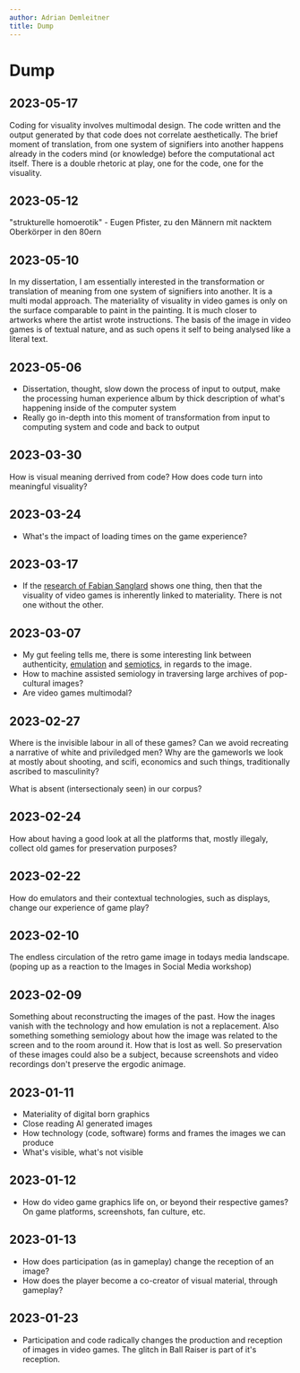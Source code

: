```yaml
---
author: Adrian Demleitner
title: Dump
---
```


# Dump
## 2023-05-17
Coding for visuality involves multimodal design. The code written and the output generated by that code does not correlate aesthetically. The brief moment of translation, from one system of signifiers into another happens already in the coders mind (or knowledge) before the computational act itself. There is a double rhetoric at play, one for the code, one for the visuality.

## 2023-05-12
"strukturelle homoerotik" - Eugen Pfister, zu den Männern mit nacktem Oberkörper in den 80ern

## 2023-05-10
In my dissertation, I am essentially interested in the transformation or translation of meaning from one system of signifiers into another. It is a multi modal approach. The materiality of visuality in video games is only on the surface comparable to paint in the painting. It is much closer to artworks where the artist wrote instructions. The basis of the image in video games is of textual nature, and as such opens it self to being analysed like a literal text.

## 2023-05-06
- Dissertation, thought, slow down the process of input to output, make the processing human experience album by thick description of what's happening inside of the computer system
- Really go in-depth into this moment of transformation from input to computing system and code and back to output

## 2023-03-30
How is visual meaning derrived from code? How does code turn into meaningful visuality?

## 2023-03-24
- What's the impact of loading times on the game experience?

## 2023-03-17
- If the [research of Fabian Sanglard](https://fabiensanglard.net/) shows one thing, then that the visuality of video games is inherently linked to materiality. There is not one without the other.

## 2023-03-07
- My gut feeling tells me, there is some interesting link between authenticity, [emulation](notes/Emulation.md) and [semiotics](notes/Semiotics.md), in regards to the image.
- How to machine assisted semiology in traversing large archives of pop-cultural images?
- Are video games multimodal?

## 2023-02-27
Where is the invisible labour in all of these games? Can we avoid recreating a narrative of white and priviledged men? Why are the gameworls we look at mostly about shooting, and scifi, economics and such things, traditionally ascribed to masculinity?

What is absent (intersectionaly seen) in our corpus?

## 2023-02-24
How about having a good look at all the platforms that, mostly illegaly, collect old games for preservation purposes?

## 2023-02-22
How do emulators and their contextual technologies, such as displays, change our experience of game play?

## 2023-02-10
The endless circulation of the retro game image in todays media landscape. (poping up as a reaction to the Images in Social Media workshop)

## 2023-02-09
Something about reconstructing the images of the past. How the inages vanish with the technology and how emulation is not a replacement. Also something something semiology about how the image was related to the screen and to the room around it. How that is lost as well. So preservation of these images could also be a subject, because screenshots and video recordings don't preserve the ergodic animage.

## 2023-01-11
- Materiality of digital born graphics
- Close reading AI generated images
- How technology (code, software) forms and frames the images we can produce
- What's visible, what's not visible

## 2023-01-12
- How do video game graphics life on, or beyond their respective games? On game platforms, screenshots, fan culture, etc.

## 2023-01-13
- How does participation (as in gameplay) change the reception of an image?
- How does the player become a co-creator of visual material, through gameplay?

## 2023-01-23
- Participation and code radically changes the production and reception of images in video games. The glitch in Ball Raiser is part of it's reception.